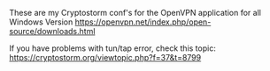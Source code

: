 These are my Cryptostorm conf's for the OpenVPN application for all Windows Version
https://openvpn.net/index.php/open-source/downloads.html


If you have problems with tun/tap error, check this topic:
https://cryptostorm.org/viewtopic.php?f=37&t=8799
